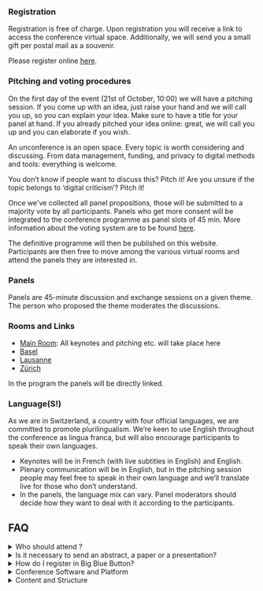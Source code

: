 <script>
	import Videos from '$lib/components/Videos.svelte';
	import { assets } from '$app/paths';
</script>

### Registration

Registration is free of charge. Upon registration you will receive a link to access the conference virtual space. Additionally, we will send you a small gift per postal mail as a souvenir.

Please register online [here](https://www.infoclio.ch/en/unconference-digital-critique-information-list-liste-dinformations-informationsliste).

### Pitching and voting procedures

On the first day of the event (21st of October, 10:00) we will have a pitching session. If you come up with an idea, just raise your hand and we will call you up, so you can explain your idea. Make sure to have a title for your panel at hand. If you already pitched your idea online: great, we will call you up and you can elaborate if you wish.

An unconference is an open space. Every topic is worth considering and discussing. From data management, funding, and privacy to digital methods and tools: everything is welcome.

You don’t know if people want to discuss this? Pitch it! Are you unsure if the topic belongs to ‘digital criticism’? Pitch it!

Once we've collected all panel propositions, those will be submitted to a majority vote by all participants. Panels who get more consent will be integrated to the conference programme as panel slots of 45 min. More information about the voting system are to be found [here](https://mieuxvoter.fr/index.php/decouvrir/?lang=en).

The definitive programme will then be published on this website. Participants are then free to move among the various virtual rooms and attend the panels they are interested in.

### Panels

Panels are 45-minute discussion and exchange sessions on a given theme. The person who proposed the theme moderates the discussions.

### Rooms and Links

- [Main Room](https://bbb.ch-open.ch/b/tob-3wc-g18-frj): All keynotes and pitching etc. will take place here
- [Basel](https://bbb.ch-open.ch/b/tob-7dh-dvk-fvc)
- [Lausanne](https://bbb.ch-open.ch/b/tob-lxf-ppk-8sa)
- [Zürich](https://bbb.ch-open.ch/b/tob-rz9-sw6-i8l)

In the program the panels will be directly linked.

### Language(S!)

As we are in Switzerland, a country with four official languages, we are committed to promote plurilingualism. We’re keen to use English throughout the conference as lingua franca, but will also encourage participants to speak their own languages.

- Keynotes will be in French (with live subtitles in English) and English.
- Plenary communication will be in English, but in the pitching session people may feel free to speak in their own language and we’ll translate live for those who don’t understand.
- In the panels, the language mix can vary. Panel moderators should decide how they want to deal with it according to the participants.

## FAQ

<details>
<summary>Who should attend ?</summary>
This event is especially suitable but not limited to PhD students, in all stages of completion. Postdocs, research staff and master students are also welcome. There are no requirements of specific fields, as long as there is a connection with your work or studies.
</details>
<details>
<summary>Is it necessary to send an abstract, a paper or a presentation?</summary>

No. As an unconference, Digital Criticism does not need to follow a traditional scientific event, but rather works as an open space where the presenters, organizers and participants choose the topics. It’s a collaborative way to debate, share information and build knowledge.

</details>

<details>

<summary>How do I register in Big Blue Button?</summary>

<Videos poster={assets+'/videos/participants.png'} src={assets+'/videos/participants.mp4'} />

</details>

<details>

<summary>Conference Software and Platform</summary>

The conference will take place on BigBlueButton (BBB), an open source visio-conference software developed by CH-Open, a Swiss organisation promoting open source software, online privacy, and open data standards. [A manual](downloads/Manual_BigBlueButton.pdf) and [tutorials](https://bigbluebutton.org/teachers/tutorials/) on how to use BBB are available.

Voting on the programme will take place via the application mieuxvoter.fr. Information on the concept of majority judgment can be found [here](https://mieuxvoter.fr/index.php/decouvrir/?lang=en)

</details>

<details>

<summary>Content and Structure</summary>

The content and structure of the day are driven by the participants. See for instance the concept of [BarCamp](https://en.wikipedia.org/wiki/BarCamp). We follow the four flow principles:

- Whoever comes are the right people
- Whatever happens, is the only thing that could have
- Whenever it starts is the right time
- When it's over, it's over

</details>
